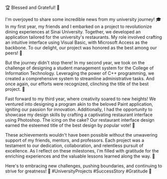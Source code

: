 🏆 Blessed and Grateful! 🌟

I'm overjoyed to share some incredible news from my university journey! 
🎓 In my first year, my friends and I embarked on a project to revolutionize dining experiences at Sinai University. 
Together, we developed an application tailored for the university's restaurants. 
My role involved crafting an intuitive interface using Visual Basic, with Microsoft Access as the backbone. 
To our delight, our project was honored as the best among our peers! 🎉

But the journey didn't stop there! In my second year, we took on the challenge of designing a student management system for the College of Information Technology. 
Leveraging the power of C++ programming, we created a comprehensive system to streamline administrative tasks. 
And once again, our efforts were recognized, clinching the title of the best project. 🏅

Fast forward to my third year, where creativity soared to new heights! We ventured into designing a program akin to the beloved Paint application, igniting our passion for innovation. 
Additionally, I had the opportunity to showcase my design skills by crafting a captivating restaurant interface using Photoshop. 
The icing on the cake? Our restaurant interface design earned the esteemed title of the best design by popular vote! 🎨

These achievements wouldn't have been possible without the unwavering support of my friends, mentors, and professors. Each project was a testament to our dedication, collaboration, and relentless pursuit of excellence. 
As I reflect on these milestones, I'm filled with gratitude for the enriching experiences and the valuable lessons learned along the way. 🙏

Here's to embracing new challenges, pushing boundaries, and continuing to strive for greatness! 🚀 #UniversityProjects #SuccessStory #Gratitude 🌟
